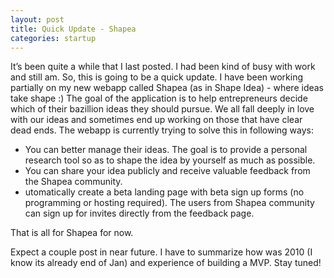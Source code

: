 ```yaml
---
layout: post
title: Quick Update - Shapea
categories: startup
---
```


It’s been quite a while that I last posted. I had been kind of busy with work and still am. So, this is going to be a quick update. I have been working partially on my new webapp called Shapea (as in Shape Idea) - where ideas take shape :) The goal of the application is to help entrepreneurs decide which of their bazillion ideas they should pursue. We all fall deeply in love with our ideas and sometimes end up working on those that have clear dead ends. The webapp is currently trying to solve this in following ways:

- You can better manage their ideas. The goal is to provide a personal research tool so as to shape the idea by yourself as much as possible.
- You can share your idea publicly and receive valuable feedback from the Shapea community.
- utomatically create a beta landing page with beta sign up forms (no programming or hosting required). The users from Shapea community can sign up for invites directly from the feedback page.

That is all for Shapea for now.

Expect a couple post in near future. I have to summarize how was 2010 (I know its already end of Jan) and experience of building a MVP. Stay tuned!